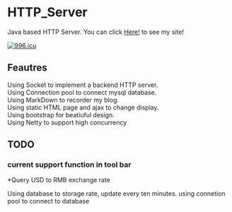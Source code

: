 # HTTP_Server
Java based HTTP Server. You can click [Here!](http://yifu.click) to see my site!

[![996.icu](https://img.shields.io/badge/link-996.icu-red.svg)](https://996.icu)

## Feautres
Using Socket to implement a backend HTTP server.</br>
Using Connection pool to connect mysql database.</br>
Using MarkDown to recorder my blog.</br>
Using static HTML page and ajax to change display.</br>
Using bootstrap for beatiuful design.</br>
Using Netty to support high concurrency

## TODO



### current support function in tool bar

*Query USD to RMB exchange rate

Using database to storage rate, update every ten minutes. using connetion pool to connect to database
